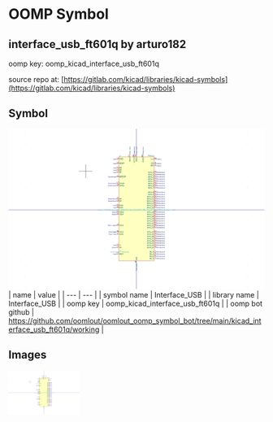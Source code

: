 # OOMP Symbol  
## interface_usb_ft601q  by arturo182  
  
oomp key: oomp_kicad_interface_usb_ft601q  
  
source repo at: [https://gitlab.com/kicad/libraries/kicad-symbols](https://gitlab.com/kicad/libraries/kicad-symbols)  
## Symbol  
  
[![working.png](working_600.png)](working.png)  
| name | value | 
| --- | --- | 
| symbol name | Interface_USB | 
| library name | Interface_USB | 
| oomp key | oomp_kicad_interface_usb_ft601q | 
| oomp bot github | https://github.com/oomlout/oomlout_oomp_symbol_bot/tree/main/kicad_interface_usb_ft601q/working | 
## Images  
  
[![working.png](working_140.png)](working.png)  
